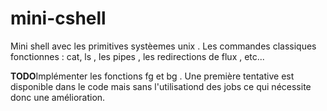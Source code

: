 # mini-cshell
Mini shell avec les primitives systèemes unix . 
Les commandes classiques fonctionnes : cat, ls , les pipes , les redirections de flux , etc... 

**TODO**Implémenter les fonctions fg et bg . Une première tentative est disponible dans le code mais sans l'utilisationd des jobs ce qui nécessite donc une amélioration.
